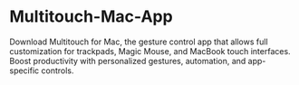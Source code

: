 # Multitouch-Mac-App
Download Multitouch for Mac, the gesture control app that allows full customization for trackpads, Magic Mouse, and MacBook touch interfaces. Boost productivity with personalized gestures, automation, and app-specific controls.
